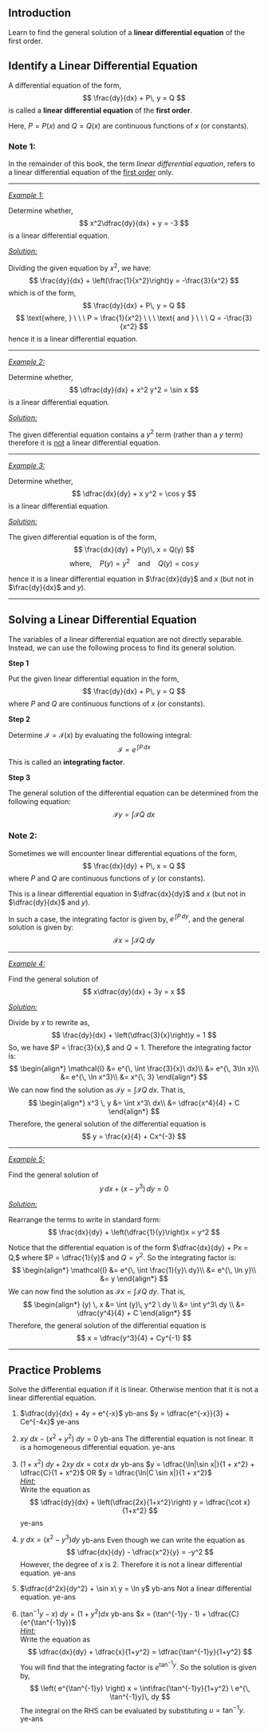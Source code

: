 ## Introduction

Learn to find the general solution of a **linear differential equation**  of the first order.


## Identify a Linear Differential Equation

A differential equation of the form,
$$
\frac{dy}{dx} + P\, y = Q
$$
is called a **linear differential equation** of the **first order**.

Here, $P = P(x)$ and $Q = Q(x)$ are continuous functions of $x$ (or constants).

### Note 1:

In the remainder of this book, the term *linear differential equation*, refers to a linear differential equation of the <u>first order</u> only.

---

*<u>Example 1:</u>*

Determine whether,
$$
x^2\dfrac{dy}{dx} + y = -3
$$
is a linear differential equation.


<u>*Solution:*</u>

Dividing the given equation by $x^2,$ we have:
$$
\frac{dy}{dx} + \left(\frac{1}{x^2}\right)y = -\frac{3}{x^2}
$$
which is of the form,
$$
\frac{dy}{dx} + P\, y = Q
$$
$$
\text{where, } \ \ \ P = \frac{1}{x^2} \ \ \ \text{ and } \ \ \ Q = -\frac{3}{x^2}
$$
hence it is a linear differential equation.

---

*<u>Example 2:</u>*

Determine whether,
$$
\dfrac{dy}{dx} + x^2 y^2 = \sin x
$$
is a linear differential equation.


<u>*Solution:*</u>

The given differential equation contains a $y^2$ term (rather than a $y$ term) therefore it is <u>not</u> a linear differential equation.


---

*<u>Example 3:</u>*

Determine whether,
$$
\dfrac{dx}{dy} + x y^2 = \cos y
$$
is a linear differential equation.


<u>*Solution:*</u>

The given differential equation is of the form,
$$
\frac{dx}{dy} + P(y)\, x = Q(y)
$$
$$
\text{where, } \ \ \ P(y) = y^2 \ \ \ \text{ and } \ \ \ Q(y) = \cos y
$$

hence it is a linear differential equation in $\frac{dx}{dy}$ and $x$ (but not in $\frac{dy}{dx}$ and $y$).

---


## Solving a Linear Differential Equation

The variables of a linear differential equation are not directly separable. Instead, we can use the following process to find its general solution.

**Step 1**

Put the given linear differential equation in the form,
$$
\frac{dy}{dx} + P\, y = Q
$$
where $P$ and $Q$ are continuous functions of $x$ (or constants).


**Step 2**

Determine $\mathcal{I} = \mathcal{I}(x)$ by evaluating the following integral:
$$
\mathcal{I} = e^{\, \int P\, dx}
$$
This is called an **integrating factor**.


**Step 3**

The general solution of the differential equation can be determined from the following equation:
$$
\mathcal{I}y = \int \mathcal{I}Q\ dx
$$

### Note 2:

Sometimes we will encounter linear differential equations of the form,
$$
\frac{dx}{dy} + P\, x = Q
$$
where $P$ and $Q$ are continuous functions of $y$ (or constants).

This is a linear differential equation in $\dfrac{dx}{dy}$ and $x$ (but not in $\dfrac{dy}{dx}$ and $y$).

In such a case, the integrating factor is given by, $e^{\, \int P\, dy},$ and the general solution is given by:
$$
\mathcal{I}x = \int \mathcal{I}Q\ dy
$$


---

*<u>Example 4:</u>*

Find the general solution of
$$
x\dfrac{dy}{dx} + 3y = x
$$

<u>*Solution:*</u>

Divide by $x$ to rewrite as,
$$
\frac{dy}{dx} + \left(\dfrac{3}{x}\right)y = 1
$$
So, we have $P = \frac{3}{x},$ and $Q = 1.$ Therefore the integrating factor is:
$$
\begin{align*}
\mathcal{I}	&= e^{\, \int \frac{3}{x}\ dx}\\
			&= e^{\, 3\ln x}\\
			&= e^{\, \ln x^3}\\
			&= x^{\, 3}
\end{align*}
$$
We can now find the solution as $\mathcal{I}y = \int \mathcal{I}Q\ dx.$ That is,
$$
\begin{align*}
x^3 \, y	&= \int x^3\ dx\\
		&= \dfrac{x^4}{4} + C
\end{align*}
$$
Therefore, the general solution of the differential equation is
$$
y = \frac{x}{4} + Cx^{-3}
$$

---

*<u>Example 5:</u>*

Find the general solution of
$$
y\, dx + (x - y^3)\, dy = 0
$$

<u>*Solution:*</u>

Rearrange the terms to write in standard form:
$$
\frac{dx}{dy} + \left(\dfrac{1}{y}\right)x = y^2
$$

Notice that the differential equation is of the form $\dfrac{dx}{dy} + Px = Q,$ where $P = \dfrac{1}{y}$ and $Q = y^2.$
So the integrating factor is:
$$
\begin{align*}
\mathcal{I}	&= e^{\, \int \frac{1}{y}\ dy}\\
			&= e^{\, \ln y}\\
			&= y
\end{align*}
$$
We can now find the solution as $\mathcal{I}x = \int \mathcal{I}Q\ dy.$ That is,
$$
\begin{align*}
(y) \, x	&= \int (y)\, y^2 \ dy \\
		&= \int y^3\ dy \\
		&= \dfrac{y^4}{4} + C
\end{align*}
$$
Therefore, the general solution of the differential equation is
$$
x = \dfrac{y^3}{4} + Cy^{-1}
$$


---


## Practice Problems

Solve the differential equation if it is linear. Otherwise mention that it is not a linear differential equation.

1. $\dfrac{dy}{dx} + 4y = e^{-x}$
		yb-ans
		$y = \dfrac{e^{-x}}{3} + Ce^{-4x}$
		ye-ans

1. $xy\ dx - (x^2 + y^2)\ dy = 0$
		yb-ans
		The differential equation is not linear. It is a homogeneous differential equation.
		ye-ans

1. $(1 + x^2)\ dy + 2xy\ dx = \cot x\ dx$
		yb-ans
		$y = \dfrac{\ln|\sin x|}{1 + x^2} + \dfrac{C}{1 + x^2}$
		OR
		$y = \dfrac{\ln|C \sin x|}{1 + x^2}$
		<br><u>*Hint:*</u><br>
		Write the equation as
		$$
		\dfrac{dy}{dx} + \left(\dfrac{2x}{1+x^2}\right) y = \dfrac{\cot x}{1+x^2}
		$$
		ye-ans

1. $y\ dx = (x^2 - y^3)dy$
		yb-ans
		Even though we can write the equation as
		$$
		\dfrac{dx}{dy} - \dfrac{x^2}{y} = -y^2
		$$
		However, the degree of $x$ is $2.$ Therefore it is not a linear differential equation.
		ye-ans

1. $\dfrac{d^2x}{dy^2} + \sin x\ y = \ln y$
		yb-ans
		Not a linear differential equation.
		ye-ans

1. $(\tan^{-1} y - x)\ dy = (1 + y^2)dx$
		yb-ans
		$x = (\tan^{-1}y - 1) + \dfrac{C}{e^{\tan^{-1}y}}$
		<br><u>*Hint:*</u><br>
		Write the equation as
		$$
		\dfrac{dx}{dy} + \dfrac{x}{1+y^2} = \dfrac{\tan^{-1}y}{1+y^2}
		$$
		You will find that the integrating factor is $e^{\tan^{-1}y}.$ So the solution is given by,
		$$
		\left( e^{\tan^{-1}y} \right) x = \int\frac{\tan^{-1}y}{1+y^2} \ e^{\, \tan^{-1}y}\, dy
		$$
		The integral on the RHS can be evaluated by substituting $u = \tan^{-1} y.$  
		ye-ans
